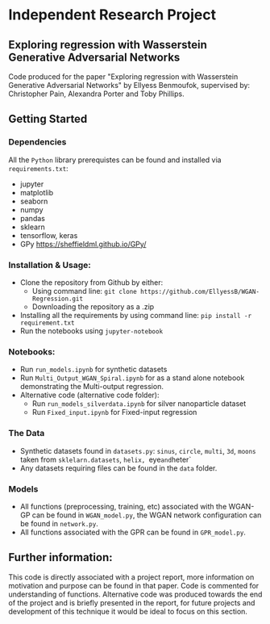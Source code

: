 # Independent Research Project
## Exploring regression with Wasserstein Generative Adversarial Networks

Code produced for the paper "Exploring regression with Wasserstein Generative Adversarial Networks" by Ellyess Benmoufok, supervised by: Christopher Pain, Alexandra Porter and Toby Phillips.

## Getting Started

### Dependencies
All the `Python` library prerequistes can be found and installed via `requirements.txt`:
* jupyter
* matplotlib
* seaborn
* numpy
* pandas
* sklearn
* tensorflow, keras
* GPy https://sheffieldml.github.io/GPy/

### Installation & Usage:
* Clone the repository from Github by either:
  * Using command line:
  `git clone https://github.com/EllyessB/WGAN-Regression.git`
  * Downloading the repository as a .zip
* Installing all the requirements by using command line:
 `pip install -r requirement.txt`
* Run the notebooks using `jupyter-notebook`

### Notebooks:
* Run `run_models.ipynb` for synthetic datasets
* Run `Multi_Output_WGAN_Spiral.ipynb` for as a stand alone notebook demonstrating the Multi-output regression.
* Alternative code (alternative code folder):
  * Run `run_models_silverdata.ipynb` for silver nanoparticle dataset
  * Run `Fixed_input.ipynb` for Fixed-input regression

### The Data
* Synthetic datasets found in `datasets.py`: `sinus`, `circle`, `multi`, `3d`, `moons` taken from `sklelarn.datasets`, `helix, `eye` and `heter`
* Any datasets requiring files can be found in the `data` folder.

### Models
* All functions (preprocessing, training, etc) associated with the WGAN-GP can be found in `WGAN_model.py`, the WGAN network configuration can be found in `network.py`.
* All functions associated with the GPR can be found in `GPR_model.py`.


## Further information:

This code is directly associated with a project report, more information on motivation and purpose can be found in that paper. Code is commented for understanding of functions. Alternative code was produced towards the end of the project and is briefly presented in the report, for future projects and development of this technique it would be ideal to focus on this section.
